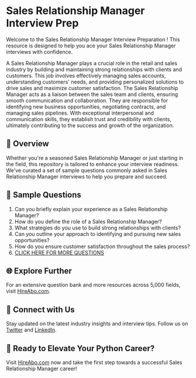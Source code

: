 # Sales Relationship Manager Interview Prep

Welcome to the Sales Relationship Manager Interview Preparation ! This resource is designed to help you ace your Sales Relationship Manager interviews with confidence.

A Sales Relationship Manager plays a crucial role in the retail and sales industry by building and maintaining strong relationships with clients and customers. This job involves effectively managing sales accounts, understanding customers' needs, and providing personalized solutions to drive sales and maximize customer satisfaction. The Sales Relationship Manager acts as a liaison between the sales team and clients, ensuring smooth communication and collaboration. They are responsible for identifying new business opportunities, negotiating contracts, and managing sales pipelines. With exceptional interpersonal and communication skills, they establish trust and credibility with clients, ultimately contributing to the success and growth of the organization.

## 🚀 Overview

Whether you're a seasoned Sales Relationship Manager or just starting in the field, this repository is tailored to enhance your interview readiness. We've curated a set of sample questions commonly asked in Sales Relationship Manager interviews to help you prepare and succeed.

## 📝 Sample Questions

1. Can you briefly explain your experience as a Sales Relationship Manager?
2. How do you define the role of a Sales Relationship Manager?
3. What strategies do you use to build strong relationships with clients?
4. Can you outline your approach to identifying and pursuing new sales opportunities?
5. How do you ensure customer satisfaction throughout the sales process?
6. [CLICK HERE FOR MORE QUESTIONS](https://hireabo.com/job/22_1_38/Sales%20Relationship%20Manager)

## 🌐 Explore Further

For an extensive question bank and more resources across 5,000 fields, visit [HireAbo.com](https://www.hireabo.com).

## 📱 Connect with Us

Stay updated on the latest industry insights and interview tips. Follow us on [Twitter](https://twitter.com/hireabo) and [LinkedIn](https://www.linkedin.com/in/hire-abo-3609972a8/).

## 🚀 Ready to Elevate Your Python Career?

Visit [HireAbo.com](https://www.hireabo.com) now and take the first step towards a successful Sales Relationship Manager career!